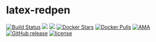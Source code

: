 # latex-redpen
[![Build Status](https://travis-ci.org/trileg/latex-redpen.svg?branch=master)](https://travis-ci.org/trileg/latex-redpen)
[![](https://images.microbadger.com/badges/image/trileg/latex-redpen.svg)](https://microbadger.com/images/trileg/latex-redpen "Get your own image badge on microbadger.com")
[![](https://images.microbadger.com/badges/version/trileg/latex-redpen.svg)](https://microbadger.com/images/trileg/latex-redpen "Get your own version badge on microbadger.com")
[![Docker Stars](https://img.shields.io/docker/stars/trileg/latex-redpen.svg?maxAge=3600)](https://hub.docker.com/r/trileg/latex-redpen/)
[![Docker Pulls](https://img.shields.io/docker/pulls/trileg/latex-redpen.svg?maxAge=3600)](https://hub.docker.com/r/trileg/latex-redpen/)
[![AMA](https://img.shields.io/badge/ask%20me-anything-0e7fc0.svg)](https://github.com/trileg/ama)
[![GitHub release](https://img.shields.io/github/release/trileg/latex-redpen.svg?maxAge=86400)](https://github.com/trileg/latex-redpen/releases/latest)
[![license](https://img.shields.io/github/license/trileg/latex-redpen.svg?maxAge=259200)](LICENSE)
